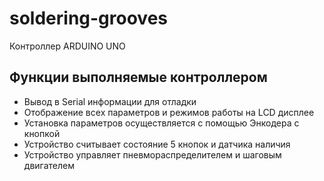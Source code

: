 # soldering-grooves
Контроллер ARDUINO UNO
## Функции выполняемые контроллером
- Вывод в Serial информации для отладки
- Отображение всех параметров и режимов работы на LCD дисплее
- Установка параметров осуществляется с помощью Энкодера с кнопкой 
- Устройство считывает состояние 5 кнопок и датчика наличия
- Устройство управляет пневмораспределителем и шаговым двигателем